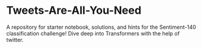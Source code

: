 # Tweets-Are-All-You-Need
A repository for starter notebook, solutions, and hints for the Sentiment-140 classification challenge! Dive deep into Transformers with the help of twitter.
